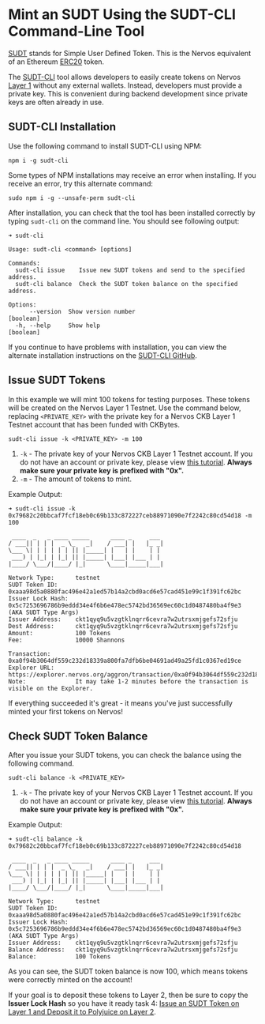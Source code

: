 # Mint an SUDT Using the SUDT-CLI Command-Line Tool

[SUDT](../concept-explainers/standards.md#sudt) stands for Simple User Defined Token. This is the Nervos equivalent of an Ethereum [ERC20](../concept-explainers/standards.md#erc20) token.

The [SUDT-CLI](../concept-explainers/tooling.md#sudt-cli) tool allows developers to easily create tokens on Nervos [Layer 1](../concept-explainers/structure.md#layer-1--layer-2) without any external wallets. Instead, developers must provide a private key. This is convenient during backend development since private keys are often already in use.

## SUDT-CLI Installation

Use the following command to install SUDT-CLI using NPM:

```
npm i -g sudt-cli
```

Some types of NPM installations may receive an error when installing. If you receive an error, try this alternate command:

```
sudo npm i -g --unsafe-perm sudt-cli
```

After installation, you can check that the tool has been installed correctly by typing `sudt-cli` on the command line. You should see following output:

```
➜ sudt-cli

Usage: sudt-cli <command> [options]

Commands:
  sudt-cli issue    Issue new SUDT tokens and send to the specified address.
  sudt-cli balance  Check the SUDT token balance on the specified address.

Options:
      --version  Show version number                                   [boolean]
  -h, --help     Show help                                             [boolean]
```

If you continue to have problems with installation, you can view the alternate installation instructions on the [SUDT-CLI GitHub](https://github.com/jordanmack/sudt-cli).

## Issue SUDT Tokens

In this example we will mint 100 tokens for testing purposes. These tokens will be created on the Nervos Layer 1 Testnet. Use the command below, replacing `<PRIVATE_KEY>` with the private key for a Nervos CKB Layer 1 Testnet account that has been funded with CKBytes.

```
sudt-cli issue -k <PRIVATE_KEY> -m 100
```

1. `-k` - The private key of your Nervos CKB Layer 1 Testnet account. If you do not have an account or private key, please view [this tutorial](1.setup.account.in.ckb.cli.md). **Always make sure your private key is prefixed with "0x".**
2. `-m` - The amount of tokens to mint.

Example Output:

```
➜ sudt-cli issue -k 0x79682c20bbcaf7fcf18eb0c69b133c872227ceb88971090e7f2242c80cd54d18 -m 100

 ____  _   _ ____ _____      ____ _     ___
/ ___|| | | |  _ \_   _|    / ___| |   |_ _|
\___ \| | | | | | || |_____| |   | |    | |
 ___) | |_| | |_| || |_____| |___| |___ | |
|____/ \___/|____/ |_|      \____|_____|___|

Network Type:      testnet
SUDT Token ID:     0xaaa98d5a0880fac496e42a1ed57b14a2cbd0acd6e57cad451e99c1f391fc62bc
Issuer Lock Hash:  0x5c7253696786b9eddd34e4f6b6e478ec5742bd36569ec60c1d0487480ba4f9e3 (AKA SUDT Type Args)
Issuer Address:    ckt1qyq9u5vzgtklnqrr6cevra7w2utrsxmjgefs72sfju
Dest Address:      ckt1qyq9u5vzgtklnqrr6cevra7w2utrsxmjgefs72sfju
Amount:            100 Tokens
Fee:               10000 Shannons

Transaction:       0xa0f94b3064df559c232d18339a800fa7dfb6be04691ad49a25fd1c0367ed19ce
Explorer URL:      https://explorer.nervos.org/aggron/transaction/0xa0f94b3064df559c232d18339a800fa7dfb6be04691ad49a25fd1c0367ed19ce
Note:              It may take 1-2 minutes before the transaction is visible on the Explorer.
```

If everything succeeded it's great - it means you've just successfully minted your first tokens on Nervos!

## Check SUDT Token Balance

After you issue your SUDT tokens, you can check the balance using the following command.

```
sudt-cli balance -k <PRIVATE_KEY>
```

1. `-k` - The private key of your Nervos CKB Layer 1 Testnet account. If you do not have an account or private key, please view [this tutorial](1.setup.account.in.ckb.cli.md). **Always make sure your private key is prefixed with "0x".**

Example Output:

```
➜ sudt-cli balance -k 0x79682c20bbcaf7fcf18eb0c69b133c872227ceb88971090e7f2242c80cd54d18

 ____  _   _ ____ _____      ____ _     ___
/ ___|| | | |  _ \_   _|    / ___| |   |_ _|
\___ \| | | | | | || |_____| |   | |    | |
 ___) | |_| | |_| || |_____| |___| |___ | |
|____/ \___/|____/ |_|      \____|_____|___|

Network Type:      testnet
SUDT Token ID:     0xaaa98d5a0880fac496e42a1ed57b14a2cbd0acd6e57cad451e99c1f391fc62bc
Issuer Lock Hash:  0x5c7253696786b9eddd34e4f6b6e478ec5742bd36569ec60c1d0487480ba4f9e3 (AKA SUDT Type Args)
Issuer Address:    ckt1qyq9u5vzgtklnqrr6cevra7w2utrsxmjgefs72sfju
Balance Address:   ckt1qyq9u5vzgtklnqrr6cevra7w2utrsxmjgefs72sfju
Balance:           100 Tokens
```

As you can see, the SUDT token balance is now 100, which means tokens were correctly minted on the account!

If your goal is to deposit these tokens to Layer 2, then be sure to copy the **Issuer Lock Hash** so you have it ready task 4: [Issue an SUDT Token on Layer 1 and Deposit it to Polyjuice on Layer 2](../tasks/4.issue.sudt.deposit.md).
